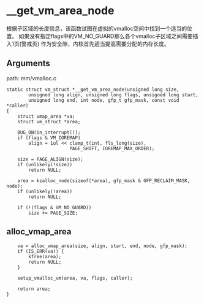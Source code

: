 __get_vm_area_node
========================================

根据子区域的长度信息，该函数试图在虚拟的vmalloc空间中找到一个适当的位置。
如果没有指定flags中的VM_NO_GUARD那么各个vmalloc子区域之间需要插入1页(警戒页)
作为安全隙，内核首先适当提高需要分配的内存长度。

Arguments
----------------------------------------

path: mm/vmalloc.c
```
static struct vm_struct *__get_vm_area_node(unsigned long size,
        unsigned long align, unsigned long flags, unsigned long start,
        unsigned long end, int node, gfp_t gfp_mask, const void *caller)
{
    struct vmap_area *va;
    struct vm_struct *area;

    BUG_ON(in_interrupt());
    if (flags & VM_IOREMAP)
        align = 1ul << clamp_t(int, fls_long(size),
                       PAGE_SHIFT, IOREMAP_MAX_ORDER);

    size = PAGE_ALIGN(size);
    if (unlikely(!size))
        return NULL;

    area = kzalloc_node(sizeof(*area), gfp_mask & GFP_RECLAIM_MASK, node);
    if (unlikely(!area))
        return NULL;

    if (!(flags & VM_NO_GUARD))
        size += PAGE_SIZE;
```

alloc_vmap_area
----------------------------------------

```
    va = alloc_vmap_area(size, align, start, end, node, gfp_mask);
    if (IS_ERR(va)) {
        kfree(area);
        return NULL;
    }

    setup_vmalloc_vm(area, va, flags, caller);

    return area;
}
```
